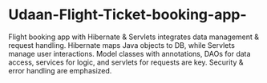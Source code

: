 # Udaan-Flight-Ticket-booking-app-
Flight booking app with Hibernate &amp; Servlets integrates data management &amp; request handling. Hibernate maps Java objects to DB, while Servlets manage user interactions. Model classes with annotations, DAOs for data access, services for logic, and servlets for requests are key. Security &amp; error handling are emphasized.
